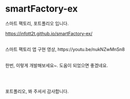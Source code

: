 # smartFactory-ex

스마트 팩토리, 포트폴리오 입니다.

 https://infott2t.github.io/smartFactory-ex/
 
 <br/> 
스마트 팩토리 앱 구현 영상, https://youtu.be/nukNZwMnSn8
<br/><br/>

한번, 이렇게 개발해보세요~.  도움이 되었으면 좋겠네요.

<br/><br/>

포트폴리오, 봐 주셔서 감사합니다.
